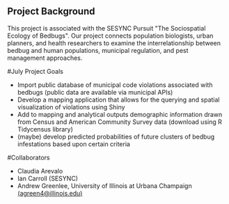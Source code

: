## Project Background
This project is associated with the SESYNC Pursuit "The Sociospatial Ecology of Bedbugs". Our project connects population biologists, urban planners, and health researchers to examine the interrelationship between bedbug and human populations, municipal regulation, and pest management approaches.

#July Project Goals
- Import public database of municipal code violations associated with bedbugs (public data are available via municipal APIs)
- Develop a mapping application that allows for the querying and spatial visualization of violations using Shiny
- Add to mapping and analytical outputs demographic information drawn from Census and American Community Survey data (download using R Tidycensus library)
- (maybe) develop predicted probabilities of future clusters of bedbug infestations based upon certain criteria

#Collaborators
- Claudia Arevalo
- Ian Carroll (SESYNC)
- Andrew Greenlee, University of Illinois at Urbana Champaign [(agreen4@illinois.edu)](mailto:agreen4@illinois.edu)



